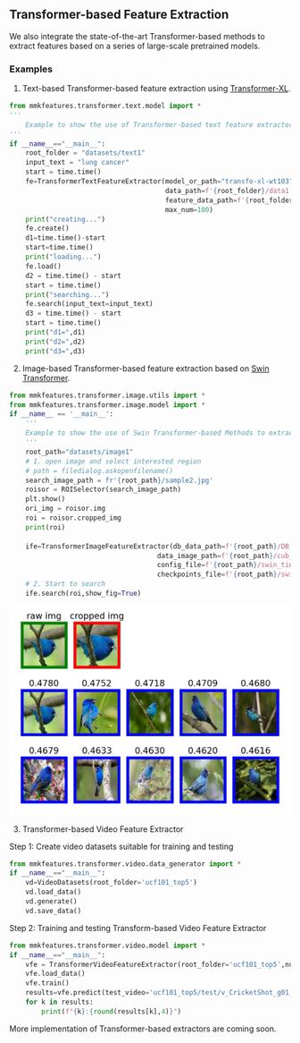 ## Transformer-based Feature Extraction

We also integrate the state-of-the-art Transformer-based methods to extract features based on a series of large-scale pretrained models. 

### Examples

1. Text-based Transformer-based feature extraction using [Transformer-XL](https://huggingface.co/transfo-xl-wt103). 

```python
from mmkfeatures.transformer.text.model import *
'''
    Example to show the use of Transformer-based text feature extractor
'''
if __name__=="__main__":
    root_folder = "datasets/text1"
    input_text = "lung cancer"
    start = time.time()
    fe=TransformerTextFeatureExtractor(model_or_path="transfo-xl-wt103",
                                       data_path=f'{root_folder}/data1.csv',
                                       feature_data_path=f'{root_folder}/feature_list1.npy',
                                       max_num=100)
    print("creating...")
    fe.create()
    d1=time.time()-start
    start=time.time()
    print("loading...")
    fe.load()
    d2 = time.time() - start
    start = time.time()
    print("searching...")
    fe.search(input_text=input_text)
    d3 = time.time() - start
    start = time.time()
    print("d1=",d1)
    print("d2=",d2)
    print("d3=",d3)

```

2. Image-based Transformer-based feature extraction based on [Swin Transformer](https://github.com/microsoft/Swin-Transformer). 

```python
from mmkfeatures.transformer.image.utils import *
from mmkfeatures.transformer.image.model import *
if __name__ == '__main__':
    '''
    Example to show the use of Swin Transformer-based Methods to extract image features
    '''
    root_path="datasets/image1"
    # 1. open image and select interested region
    # path = filedialog.askopenfilename()
    search_image_path = fr'{root_path}/sample2.jpg'
    roisor = ROISelector(search_image_path)
    plt.show()
    ori_img = roisor.img
    roi = roisor.cropped_img
    print(roi)

    ife=TransformerImageFeatureExtractor(db_data_path=f'{root_path}/DB.npz',
                                     data_image_path=f'{root_path}/cub_data/images',
                                     config_file=f'{root_path}/swin_tiny_patch4_window7_224.yaml',
                                     checkpoints_file=f'{root_path}/swin_tiny_patch4_window7_224.pth')
    # 2. Start to search
    ife.search(roi,show_fig=True)


```

![Swin Transformer Result](images/swin_transformer_result.jpg)

3. Transformer-based Video Feature Extractor

Step 1: Create video datasets suitable for training and testing
```python
from mmkfeatures.transformer.video.data_generator import *
if __name__=="__main__":
    vd=VideoDatasets(root_folder='ucf101_top5')
    vd.load_data()
    vd.generate()
    vd.save_data()
```

Step 2: Training and testing Transform-based Video Feature Extractor
```python
from mmkfeatures.transformer.video.model import *
if __name__=="__main__":
    vfe = TransformerVideoFeatureExtractor(root_folder='ucf101_top5',num_epochs=10)
    vfe.load_data()
    vfe.train()
    results=vfe.predict(test_video='ucf101_top5/test/v_CricketShot_g01_c01.avi')
    for k in results:
        print(f"{k}:{round(results[k],4)}")
```

More implementation of Transformer-based extractors are coming soon. 